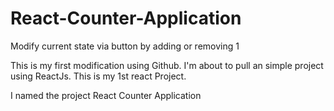 # React-Counter-Application
Modify current state via button by adding or removing 1

This is my first modification using Github.
I'm about to pull an simple project using ReactJs. 
This is my 1st react Project. 

I named the project React Counter Application
